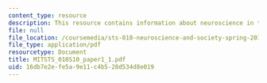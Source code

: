 ```yaml
---
content_type: resource
description: This resource contains information about neuroscience in the news.
file: null
file_location: /coursemedia/sts-010-neuroscience-and-society-spring-2010/16db7e2efe5a9e11c4b528d534d8e019_MITSTS_010S10_paper1_1.pdf
file_type: application/pdf
resourcetype: Document
title: MITSTS_010S10_paper1_1.pdf
uid: 16db7e2e-fe5a-9e11-c4b5-28d534d8e019
---
```

